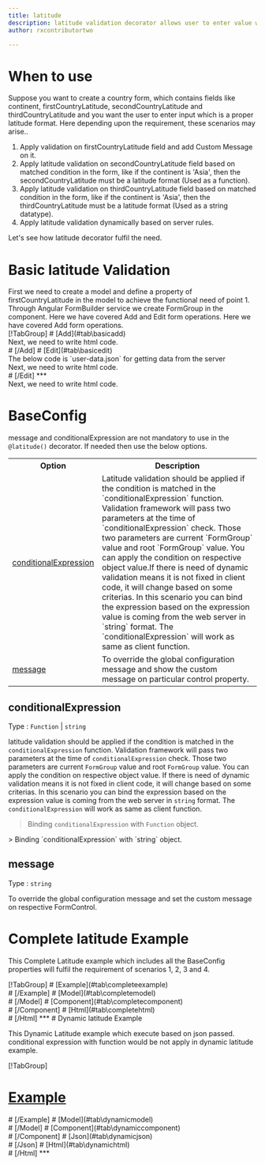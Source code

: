 ```yaml
---
title: latitude
description: latitude validation decorator allows user to enter value which is valid latitude.
author: rxcontributortwo

---
```

# When to use
Suppose you want to create a country form, which contains fields like continent, firstCountryLatitude, secondCountryLatitude and thirdCountryLatitude and you want the user to enter input which is a proper latitude format. Here depending upon the requirement, these scenarios may arise..

<ol>
    <li>Apply validation on firstCountryLatitude field and add Custom Message on it.</li>
    <li>Apply latitude validation on secondCountryLatitude field based on matched condition in the form, like if the continent is 'Asia', then the secondCountryLatitude must be a latitude format (Used as a function).</li>
    <li>Apply latitude validation on thirdCountryLatitude field  based on matched condition in the form, like if the continent is 'Asia', then the thirdCountryLatitude must be a latitude format (Used as a string datatype).</li>
    <li>Apply latitude validation dynamically based on server rules.</li>
</ol>

Let's see how latitude decorator fulfil the need.

# Basic latitude Validation

<data-scope scope="['decorator']">
First we need to create a model and define a property of firstCountryLatitude in the model to achieve the functional need of point 1.
<div component="app-code" key="latitude-add-model"></div> 
</data-scope>
Through Angular FormBuilder service we create FormGroup in the component.
<data-scope scope="['decorator']">
Here we have covered Add and Edit form operations. 
</data-scope>

<data-scope scope="['validator','template-driven']">
Here we have covered Add form operations. 
</data-scope>

<data-scope scope="['decorator']">
<div component="app-tabs" key="basic-operations"></div>
[!TabGroup]
# [Add](#tab\basicadd)
<div component="app-code" key="latitude-add-component"></div> 
Next, we need to write html code.
<div component="app-code" key="latitude-add-html"></div> 
<div component="app-example-runner" ref-component="app-latitude-add"></div>
# [/Add]
# [Edit](#tab\basicedit)
<div component="app-code" key="latitude-edit-component"></div> 
The below code is `user-data.json` for getting data from the server
<div component="app-code" key="latitude-edit-json"></div> 
Next, we need to write html code.
<div component="app-code" key="latitude-edit-html"></div> 
<div component="app-example-runner" ref-component="app-latitude-edit"></div>
# [/Edit]
***
</data-scope>

<data-scope scope="['validator','template-driven']">
<div component="app-code" key="latitude-add-component"></div> 
Next, we need to write html code.
<div component="app-code" key="latitude-add-html"></div> 
<div component="app-example-runner" ref-component="app-latitude-add"></div>
</data-scope>

# BaseConfig
message and conditionalExpression are not mandatory to use in the `@latitude()` decorator. If needed then use the below options.

<table class="table table-bordered table-striped">
<tr><th>Option</th><th>Description</th></tr>
<tr><td><a href="#conditionalExpression" title="conditionalExpression">conditionalExpression</a></td><td>Latitude validation should be applied if the condition is matched in the `conditionalExpression` function. Validation framework will pass two parameters at the time of `conditionalExpression` check. Those two parameters are current `FormGroup` value and root `FormGroup` value. You can apply the condition on respective object value.If there is need of dynamic validation means it is not fixed in client code, it will change based on some criterias. In this scenario you can bind the expression based on the expression value is coming from the web server in `string` format. The `conditionalExpression` will work as same as client function.</td></tr>
<tr><td><a href="#message" title="message">message</a></td><td>To override the global configuration message and show the custom message on particular control property.</td></tr>
</table>

## conditionalExpression 
Type :  `Function`  |  `string` 

latitude validation should be applied if the condition is matched in the `conditionalExpression` function. Validation framework will pass two parameters at the time of `conditionalExpression` check. Those two parameters are current `FormGroup` value and root `FormGroup` value. You can apply the condition on respective object value.
If there is need of dynamic validation means it is not fixed in client code, it will change based on some criterias. In this scenario you can bind the expression based on the expression value is coming from the web server in `string` format. The `conditionalExpression` will work as same as client function.

> Binding `conditionalExpression` with `Function` object.
<div component="app-code" key="latitude-conditionalExpressionExampleFunction-model"></div> 
> Binding `conditionalExpression` with `string` object.
<div component="app-code" key="latitude-conditionalExpressionExampleString-model"></div> 

<div component="app-example-runner" ref-component="app-latitude-conditionalExpression" title="latitude decorators with conditionalExpression" key="conditionalExpression"></div>

## message 
Type :  `string` 

To override the global configuration message and set the custom message on respective FormControl.

<div component="app-code" key="latitude-messageExample-model"></div> 
<div component="app-example-runner" ref-component="app-latitude-message" title="latitude decorators with message" key="message"></div>

# Complete latitude Example

This Complete Latitude example which includes all the BaseConfig properties will fulfil the requirement of scenarios 1, 2, 3 and 4.

<div component="app-tabs" key="complete"></div>
[!TabGroup]
# [Example](#tab\completeexample)
<div component="app-example-runner" ref-component="app-latitude-complete"></div>
# [/Example]
<data-scope scope="['decorator']">
# [Model](#tab\completemodel)
<div component="app-code" key="latitude-complete-model"></div>
# [/Model]
</data-scope>
# [Component](#tab\completecomponent)
<div component="app-code" key="latitude-complete-component"></div> 
# [/Component]
# [Html](#tab\completehtml)
<div component="app-code" key="latitude-complete-html"></div>
# [/Html]
***

<data-scope scope="['decorator','validator']">
# Dynamic latitude Example

This Dynamic Latitude example which execute based on json passed. conditional expression with function would be not apply in dynamic latitude example. 

<div component="app-tabs" key="dynamic"></div>

[!TabGroup]
# [Example](#tab\dynamicexample)
<div component="app-example-runner" ref-component="app-latitude-dynamic"></div>
# [/Example]
<data-scope scope="['decorator']">
# [Model](#tab\dynamicmodel)
<div component="app-code" key="latitude-dynamic-model"></div>
# [/Model]
</data-scope>
# [Component](#tab\dynamiccomponent)
<div component="app-code" key="latitude-dynamic-component"></div>
# [/Component]
# [Json](#tab\dynamicjson)
<div component="app-code" key="latitude-dynamic-json"></div>
# [/Json]
# [Html](#tab\dynamichtml)
<div component="app-code" key="latitude-dynamic-html"></div> 
# [/Html]
***
</data-scope>
